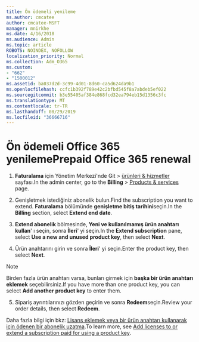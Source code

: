 ```yaml
---
title: Ön ödemeli yenileme
ms.author: cmcatee
author: cmcatee-MSFT
manager: mnirkhe
ms.date: 4/16/2018
ms.audience: Admin
ms.topic: article
ROBOTS: NOINDEX, NOFOLLOW
localization_priority: Normal
ms.collection: Adm_O365
ms.custom:
- "662"
- "1500012"
ms.assetid: ba037d2d-3c99-4d01-8d60-ca5d624da9b1
ms.openlocfilehash: ccfc1b392f789e42c2bfbd545f8a7abdeb5ef022
ms.sourcegitcommit: b3e55405af384e868fcd32ea794eb15d1356c3fc
ms.translationtype: MT
ms.contentlocale: tr-TR
ms.lasthandoff: 08/29/2019
ms.locfileid: "36666716"
---
```

# <a name="prepaid-office-365-renewal"></a><span data-ttu-id="0bb61-102">Ön ödemeli Office 365 yenileme</span><span class="sxs-lookup"><span data-stu-id="0bb61-102">Prepaid Office 365 renewal</span></span>

1. <span data-ttu-id="0bb61-103">**Faturalama** için Yönetim Merkezi'nde Git \> [ürünleri & hizmetler](https://go.microsoft.com/fwlink/p/?linkid=842054) sayfası.</span><span class="sxs-lookup"><span data-stu-id="0bb61-103">In the admin center, go to the **Billing** \> [Products & services](https://go.microsoft.com/fwlink/p/?linkid=842054) page.</span></span>

2. <span data-ttu-id="0bb61-104">Genişletmek istediğiniz abonelik bulun.</span><span class="sxs-lookup"><span data-stu-id="0bb61-104">Find the subscription you want to extend.</span></span> <span data-ttu-id="0bb61-105">**Faturalama** bölümünde **genişletme bitiş tarihini**seçin.</span><span class="sxs-lookup"><span data-stu-id="0bb61-105">In the **Billing** section, select **Extend end date**.</span></span>

3. <span data-ttu-id="0bb61-106">**Extend abonelik** bölmesinde, **Yeni ve kullanılmamış ürün anahtarı kullan**' ı seçin, sonra **İleri**' yi seçin.</span><span class="sxs-lookup"><span data-stu-id="0bb61-106">In the **Extend subscription** pane, select **Use a new and unused product key**, then select **Next**.</span></span>

4. <span data-ttu-id="0bb61-107">Ürün anahtarını girin ve sonra **İleri**' yi seçin.</span><span class="sxs-lookup"><span data-stu-id="0bb61-107">Enter the product key, then select **Next**.</span></span>

> [!NOTE]
> <span data-ttu-id="0bb61-108">Birden fazla ürün anahtarı varsa, bunları girmek için **başka bir ürün anahtarı eklemek** seçebilirsiniz.</span><span class="sxs-lookup"><span data-stu-id="0bb61-108">If you have more than one product key, you can select **Add another product key** to enter them.</span></span>

5. <span data-ttu-id="0bb61-109">Sipariş ayrıntılarınızı gözden geçirin ve sonra **Redeem**seçin.</span><span class="sxs-lookup"><span data-stu-id="0bb61-109">Review your order details, then select **Redeem**.</span></span>

<span data-ttu-id="0bb61-110">Daha fazla bilgi için bkz: [Lisans eklemek veya bir ürün anahtarı kullanarak için ödenen bir abonelik uzatma](https://docs.microsoft.com/office365/admin/misc/add-licenses-using-product-key).</span><span class="sxs-lookup"><span data-stu-id="0bb61-110">To learn more, see [Add licenses to or extend a subscription paid for using a product key](https://docs.microsoft.com/office365/admin/misc/add-licenses-using-product-key).</span></span>